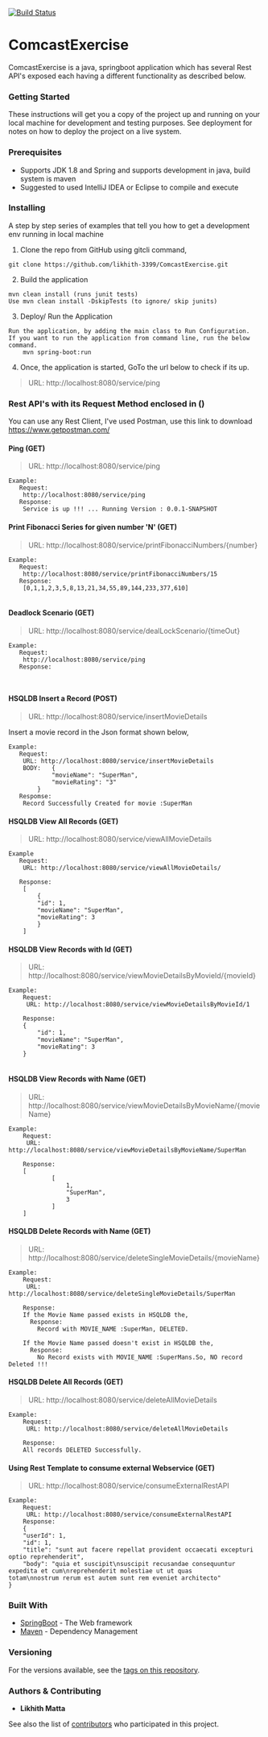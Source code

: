 [![Build Status](http://54.82.248.248:8080/job/test/badge/icon)](http://54.82.248.248:8080/job/test/)

# ComcastExercise

ComcastExercise is a java, springboot application which has several Rest API's exposed each having a different functionality as described below.

### Getting Started

These instructions will get you a copy of the project up and running on your local machine for development and testing purposes. See deployment for notes on how to deploy the project on a live system.

### Prerequisites

- Supports JDK 1.8 and Spring and supports development in java, build system is maven
- Suggested to used IntelliJ IDEA or Eclipse to compile and execute


### Installing

A step by step series of examples that tell you how to get a development env running in local machine

1. Clone the repo from GitHub using gitcli command,

```
git clone https://github.com/likhith-3399/ComcastExercise.git
```

2. Build the application
```
mvn clean install (runs junit tests)
Use mvn clean install -DskipTests (to ignore/ skip junits)
```

3. Deploy/ Run the Application
```
Run the application, by adding the main class to Run Configuration.
If you want to run the application from command line, run the below command.
	mvn spring-boot:run
```

4. Once, the application is started, GoTo the url below to check if its up.
>	URL: http://localhost:8080/service/ping


### Rest API's with its Request Method enclosed in ()
You can use any Rest Client, I've used Postman, use this link to download https://www.getpostman.com/

#### Ping (GET)
>	URL: http://localhost:8080/service/ping
```
Example:
   Request:
	http://localhost:8080/service/ping
   Response:
   	Service is up !!! ... Running Version : 0.0.1-SNAPSHOT
```

####	Print Fibonacci Series for given number 'N' (GET)
>	URL: http://localhost:8080/service/printFibonacciNumbers/{number}
```
Example:
   Request:
	http://localhost:8080/service/printFibonacciNumbers/15
   Response:
   	[0,1,1,2,3,5,8,13,21,34,55,89,144,233,377,610]
   	
```

####	Deadlock Scenario (GET)
>	URL: http://localhost:8080/service/dealLockScenario/{timeOut}
```
Example:
   Request:
	http://localhost:8080/service/ping
   Response:
   	
   	
```

####	HSQLDB Insert a Record (POST)
>	URL: http://localhost:8080/service/insertMovieDetails

Insert a movie record in the Json format shown below,
```
Example:
   Request:
	URL: http://localhost:8080/service/insertMovieDetails
	BODY:	{
			"movieName": "SuperMan",
			"movieRating": "3"
		}
   Respomse:
   	Record Successfully Created for movie :SuperMan
```

####	HSQLDB View All Records (GET)
>	URL: http://localhost:8080/service/viewAllMovieDetails
```
Example
   Request:
	URL: http://localhost:8080/service/viewAllMovieDetails/
   
   Response:
	[
	    {
		"id": 1,
		"movieName": "SuperMan",
		"movieRating": 3
	    }
	]

```

####	HSQLDB View Records with Id (GET)
>	URL: http://localhost:8080/service/viewMovieDetailsByMovieId/{movieId}
```
Example:
    Request:
	 URL: http://localhost:8080/service/viewMovieDetailsByMovieId/1
    
    Response:
   	{
    	"id": 1,
    	"movieName": "SuperMan",
    	"movieRating": 3
	}
   	
```

####	HSQLDB View Records with Name (GET)
>	URL: http://localhost:8080/service/viewMovieDetailsByMovieName/{movieName}
```
Example:
    Request:
	 URL: http://localhost:8080/service/viewMovieDetailsByMovieName/SuperMan
    
    Response:
   	[
    		[
        		1,
        		"SuperMan",
        		3
    		]
	]
```

####	HSQLDB Delete Records with Name (GET)
>	URL: http://localhost:8080/service/deleteSingleMovieDetails/{movieName}
```
Example:
    Request:
	 URL: http://localhost:8080/service/deleteSingleMovieDetails/SuperMan
    
    Response:
	If the Movie Name passed exists in HSQLDB the,
	  Response:
		Record with MOVIE_NAME :SuperMan, DELETED.
		
	If the Movie Name passed doesn't exist in HSQLDB the,
	  Response:
		No Record exists with MOVIE_NAME :SuperMans.So, NO record Deleted !!!
```

####	HSQLDB Delete All Records (GET)
>	URL: http://localhost:8080/service/deleteAllMovieDetails
```
Example:
    Request:
	 URL: http://localhost:8080/service/deleteAllMovieDetails
   
    Response:
   	All records DELETED Successfully.
```

####	Using Rest Template to consume external Webservice (GET)
>	URL: http://localhost:8080/service/consumeExternalRestAPI
```
Example:
    Request:
	 URL: http://localhost:8080/service/consumeExternalRestAPI
    Response:
   	{
    "userId": 1,
    "id": 1,
    "title": "sunt aut facere repellat provident occaecati excepturi optio reprehenderit",
    "body": "quia et suscipit\nsuscipit recusandae consequuntur expedita et cum\nreprehenderit molestiae ut ut quas       totam\nnostrum rerum est autem sunt rem eveniet architecto"
}
```



### Built With

* [SpringBoot](https://spring.io/guides/gs/spring-boot/) - The Web framework
* [Maven](https://maven.apache.org/) - Dependency Management


### Versioning

For the versions available, see the [tags on this repository](https://github.com/likhith-3399/ComcastExercise/releases). 


### Authors & Contributing

* **Likhith Matta**

See also the list of [contributors](https://github.com/likhith-3399/ComcastExercise/contributors) who participated in this project.
